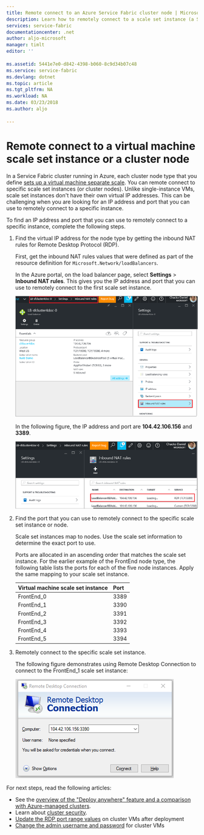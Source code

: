 ```yaml
---
title: Remote connect to an Azure Service Fabric cluster node | Microsoft Docs
description: Learn how to remotely connect to a scale set instance (a Service Fabric cluster node).
services: service-fabric
documentationcenter: .net
author: aljo-microsoft
manager: timlt
editor: ''

ms.assetid: 5441e7e0-d842-4398-b060-8c9d34b07c48
ms.service: service-fabric
ms.devlang: dotnet
ms.topic: article
ms.tgt_pltfrm: NA
ms.workload: NA
ms.date: 03/23/2018
ms.author: aljo

---
```

# Remote connect to a virtual machine scale set instance or a cluster node
In a Service Fabric cluster running in Azure, each cluster node type that you define [sets up a virtual machine separate scale](service-fabric-cluster-nodetypes.md).  You can remote connect to specific scale set instances (or cluster nodes).  Unlike single-instance VMs, scale set instances don't have their own virtual IP addresses. This can be challenging when you are looking for an IP address and port that you can use to remotely connect to a specific instance.

To find an IP address and port that you can use to remotely connect to a specific instance, complete the following steps.

1. Find the virtual IP address for the node type by getting the inbound NAT rules for Remote Desktop Protocol (RDP).

    First, get the inbound NAT rules values that were defined as part of the resource definition for `Microsoft.Network/loadBalancers`.
    
    In the Azure portal, on the load balancer page, select **Settings** > **Inbound NAT rules**. This gives you the IP address and port that you can use to remotely connect to the first scale set instance. 
    
    ![Load balancer][LBBlade]
    
    In the following figure, the IP address and port are **104.42.106.156** and **3389**.
    
    ![NAT rules][NATRules]

2. Find the port that you can use to remotely connect to the specific scale set instance or node.

    Scale set instances map to nodes. Use the scale set information to determine the exact port to use.
    
    Ports are allocated in an ascending order that matches the scale set instance. For the earlier example of the FrontEnd node type, the following table lists the ports for each of the five node instances. Apply the same mapping to your scale set instance.
    
    | **Virtual machine scale set instance** | **Port** |
    | --- | --- |
    | FrontEnd_0 |3389 |
    | FrontEnd_1 |3390 |
    | FrontEnd_2 |3391 |
    | FrontEnd_3 |3392 |
    | FrontEnd_4 |3393 |
    | FrontEnd_5 |3394 |

3. Remotely connect to the specific scale set instance.

    The following figure demonstrates using Remote Desktop Connection to connect to the FrontEnd_1 scale set instance:
    
    ![Remote Desktop Connection][RDP]


For next steps, read the following articles:
* See the [overview of the "Deploy anywhere" feature and a comparison with Azure-managed clusters](service-fabric-deploy-anywhere.md).
* Learn about [cluster security](service-fabric-cluster-security.md).
* [Update the RDP port range values](./scripts/service-fabric-powershell-change-rdp-port-range.md) on cluster VMs after deployment
* [Change the admin username and password](./scripts/service-fabric-powershell-change-rdp-user-and-pw.md) for cluster VMs

<!--Image references-->
[LBBlade]: ./media/service-fabric-cluster-remote-connect-to-azure-cluster-node/LBBlade.png
[NATRules]: ./media/service-fabric-cluster-remote-connect-to-azure-cluster-node/NATRules.png
[RDP]: ./media/service-fabric-cluster-remote-connect-to-azure-cluster-node/RDP.png
